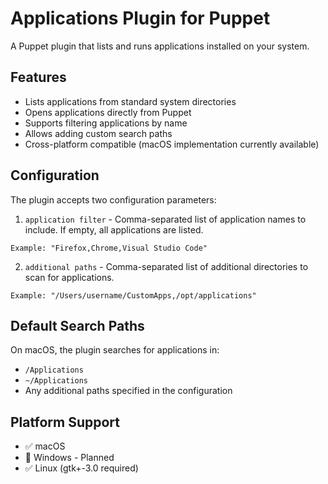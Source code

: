 # Applications Plugin for Puppet

A Puppet plugin that lists and runs applications installed on your system.

## Features

- Lists applications from standard system directories
- Opens applications directly from Puppet
- Supports filtering applications by name
- Allows adding custom search paths
- Cross-platform compatible (macOS implementation currently available)

## Configuration

The plugin accepts two configuration parameters:

1. `application filter` - Comma-separated list of application names to include. If empty, all applications are listed.
```
Example: "Firefox,Chrome,Visual Studio Code"
```

2. `additional paths` - Comma-separated list of additional directories to scan for applications.
```
Example: "/Users/username/CustomApps,/opt/applications"
```

## Default Search Paths

On macOS, the plugin searches for applications in:
- `/Applications`
- `~/Applications`
- Any additional paths specified in the configuration

## Platform Support

- ✅ macOS
- 🚧 Windows - Planned
- ✅ Linux (gtk+-3.0 required)

